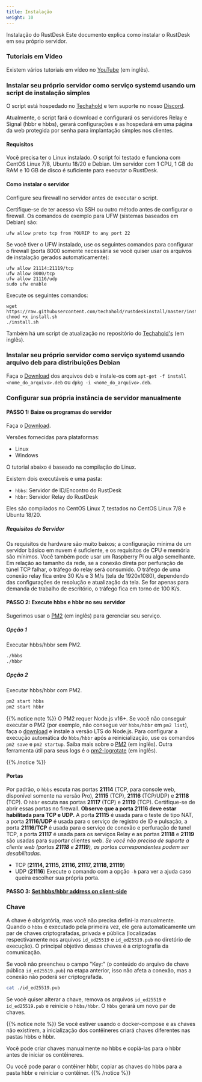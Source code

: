 ```yaml
---
title: Instalação
weight: 10
---
```


Instalação do RustDesk
Este documento explica como instalar o RustDesk em seu próprio servidor.

### Tutoriais em Vídeo
Existem vários tutoriais em vídeo no [YouTube](https://github.com/rustdesk/rustdesk/wiki/FAQ#video-tutorials.) (em inglês).

### Instalar seu próprio servidor como serviço systemd usando um script de instalação simples
O script está hospedado no [Techahold](https://github.com/techahold/rustdeskinstall) e tem suporte no nosso [Discord](https://discord.com/invite/nDceKgxnkV).

Atualmente, o script fará o download e configurará os servidores Relay e Signal (hbbr e hbbs), gerará configurações e as hospedará em uma página da web protegida por senha para implantação simples nos clientes.

#### Requisitos
Você precisa ter o Linux instalado. O script foi testado e funciona com CentOS Linux 7/8, Ubuntu 18/20 e Debian. Um servidor com 1 CPU, 1 GB de RAM e 10 GB de disco é suficiente para executar o RustDesk.

#### Como instalar o servidor
Configure seu firewall no servidor antes de executar o script.

Certifique-se de ter acesso via SSH ou outro método antes de configurar o firewall. Os comandos de exemplo para UFW (sistemas baseados em Debian) são:
```
ufw allow proto tcp from YOURIP to any port 22
```

Se você tiver o UFW instalado, use os seguintes comandos para configurar o firewall (porta 8000 somente necessária se você quiser usar os arquivos de instalação gerados automaticamente):
```
ufw allow 21114:21119/tcp
ufw allow 8000/tcp
ufw allow 21116/udp
sudo ufw enable
```

Execute os seguintes comandos:
```
wget https://raw.githubusercontent.com/techahold/rustdeskinstall/master/install.sh
chmod +x install.sh
./install.sh
```
Também há um script de atualização no repositório do [Techahold's](https://github.com/techahold/rustdeskinstall) (em inglês).

### Instalar seu próprio servidor como serviço systemd usando arquivo deb para distribuições Debian

Faça o [Download](https://github.com/rustdesk/rustdesk-server/releases/latest) dos arquivos deb e instale-os com `apt-get -f install <nome_do_arquivo>.deb` ou `dpkg -i <nome_do_arquivo>.deb`.

### Configurar sua própria instância de servidor manualmente

#### PASSO 1: Baixe os programas do servidor
Faça o [Download](https://github.com/rustdesk/rustdesk-server/releases/latest).

Versões fornecidas para plataformas:

- Linux
- Windows

O tutorial abaixo é baseado na compilação do Linux.

Existem dois executáveis e uma pasta:

- `hbbs`: Servidor de ID/Encontro do RustDesk
- `hbbr`: Servidor Relay do RustDesk

Eles são compilados no CentOS Linux 7, testados no CentOS Linux 7/8 e Ubuntu 18/20.

##### Requisitos do Servidor

Os requisitos de hardware são muito baixos; a configuração mínima de um servidor básico em nuvem é suficiente, e os requisitos de CPU e memória são mínimos. Você também pode usar um Raspberry Pi ou algo semelhante. Em relação ao tamanho da rede, se a conexão direta por perfuração de túnel TCP falhar, o tráfego do relay será consumido. O tráfego de uma conexão relay fica entre 30 K/s e 3 M/s (tela de 1920x1080), dependendo das configurações de resolução e atualização da tela. Se for apenas para demanda de trabalho de escritório, o tráfego fica em torno de 100 K/s.

#### PASSO 2: Execute hbbs e hbbr no seu servidor
Sugerimos usar o [PM2](https://pm2.keymetrics.io/) (em inglês) para gerenciar seu serviço.

##### Opção 1
Executar hbbs/hbbr sem PM2.

```sh
./hbbs 
./hbbr
```

##### Opção 2
Executar hbbs/hbbr com PM2.

```sh
pm2 start hbbs 
pm2 start hbbr
```

<a name="demo"></a>
{{% notice note %}}
O PM2 requer Node.js v16+. Se você não conseguir executar o PM2 (por exemplo, não consegue ver `hbbs/hbbr` em `pm2 list`), faça o [download](https://nodejs.org/pt) e instale a versão LTS do Node.js. Para configurar a execução automática do `hbbs/hbbr` após a reinicialização, use os comandos `pm2 save` e `pm2 startup`. Saiba mais sobre o [PM2](https://pm2.keymetrics.io/docs/usage/quick-start/) (em inglês). Outra ferramenta útil para seus logs é o [pm2-logrotate](https://github.com/keymetrics/pm2-logrotate) (em inglês).

{{% /notice %}}

#### Portas

Por padrão, o `hbbs` escuta nas portas **21114** (TCP, para console web, disponível somente na versão Pro), **21115** (TCP), **21116** (TCP/UDP) e **21118** (TCP). O `hbbr` escuta nas portas **21117** (TCP) e **21119** (TCP). Certifique-se de abrir essas portas no firewall. **Observe que a porta 21116 deve estar habilitada para TCP e UDP.** A porta **21115** é usada para o teste de tipo NAT, a porta **21116/UDP** é usada para o serviço de registro de ID e pulsação, a porta **21116/TCP** é usada para o serviço de conexão e perfuração de tunel TCP, a porta **21117** é usada para os serviços Relay e as portas **21118** e **21119** são usadas para suportar clientes web. *Se você não precisa de suporte a cliente web (portas **21118** e **21119**), as portas correspondentes podem ser desabilitadas.*

- TCP (**21114, 21115, 21116, 21117, 21118, 21119**)
- UDP (**21116**)
Execute o comando com a opção `-h` para ver a ajuda caso queira escolher sua própria porta.

#### PASSO 3: [Set hbbs/hbbr address on client-side](/docs/pt/self-host/client-configuration/)

### Chave

A chave é obrigatória, mas você não precisa defini-la manualmente. Quando o `hbbs` é executado pela primeira vez, ele gera automaticamente um par de chaves criptografadas, privada e pública (localizadas respectivamente nos arquivos `id_ed25519` e `id_ed25519.pub` no diretório de execução). O principal objetivo dessas chaves é a criptografia da comunicação.

Se você não preencheu o campo "Key:" (o conteúdo do arquivo de chave pública `id_ed25519.pub`) na etapa anterior, isso não afeta a conexão, mas a conexão não poderá ser criptografada.

```sh
cat ./id_ed25519.pub
```

Se você quiser alterar a chave, remova os arquivos `id_ed25519` e `id_ed25519.pub` e reinicie o `hbbs/hbbr`. O `hbbs` gerará um novo par de chaves.

{{% notice note %}}
Se você estiver usando o docker-compose e as chaves não existirem, a inicialização dos contêineres criará chaves diferentes nas pastas hbbs e hbbr.

Você pode criar chaves manualmente no hbbs e copiá-las para o hbbr antes de iniciar os contêineres.

Ou você pode parar o contêiner hbbr, copiar as chaves do hbbs para a pasta hbbr e reiniciar o contêiner.
{{% /notice %}}

